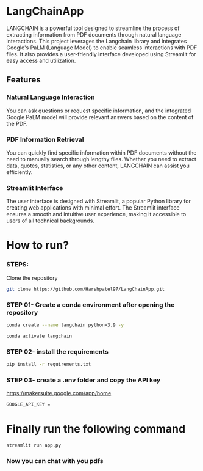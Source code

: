 # LangChainApp
LANGCHAIN is a powerful tool designed to streamline the process of extracting information from PDF documents through natural language interactions. This project leverages the Langchain library and integrates Google's PaLM (Language Model) to enable seamless interactions with PDF files. It also provides a user-friendly interface developed using Streamlit for easy access and utilization.

## Features
### Natural Language Interaction
You can ask questions or request specific information, and the integrated Google PaLM model will provide relevant answers based on the content of the PDF.

### PDF Information Retrieval
You can quickly find specific information within PDF documents without the need to manually search through lengthy files. Whether you need to extract data, quotes, statistics, or any other content, LANGCHAIN can assist you efficiently.

### Streamlit Interface
The user interface is designed with Streamlit, a popular Python library for creating web applications with minimal effort. The Streamlit interface ensures a smooth and intuitive user experience, making it accessible to users of all technical backgrounds.


# How to run?
### STEPS:
 
Clone the repository

```bash
git clone https://github.com/Harshpatel97/LangChainApp.git
```
### STEP 01- Create a conda environment after opening the repository

```bash
conda create --name langchain python=3.9 -y
```

```bash
conda activate langchain
```
### STEP 02- install the requirements
```bash
pip install -r requirements.txt
```
### STEP 03- create a .env folder and copy the API key
https://makersuite.google.com/app/home
```bash
GOOGLE_API_KEY = 
```

# Finally run the following command
```bash
streamlit run app.py
```
### Now you can chat with you pdfs



